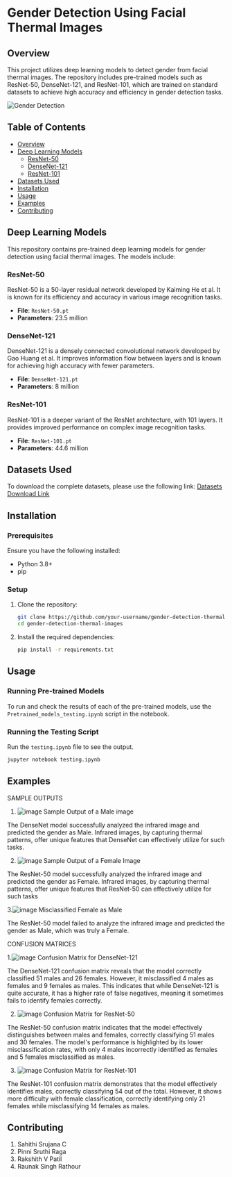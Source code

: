 # Gender Detection Using Facial Thermal Images

## Overview

This project utilizes deep learning models to detect gender from facial thermal images. The repository includes pre-trained models such as ResNet-50, DenseNet-121, and ResNet-101, which are trained on standard datasets to achieve high accuracy and efficiency in gender detection tasks.

![Gender Detection](https://via.placeholder.com/800x400.png?text=Gender+Detection+Demo)

## Table of Contents

- [Overview](#overview)
- [Deep Learning Models](#deep-learning-models)
  - [ResNet-50](#resnet-50)
  - [DenseNet-121](#densenet-121)
  - [ResNet-101](#resnet-101)
- [Datasets Used](#datasets-used)
- [Installation](#installation)
- [Usage](#usage)
- [Examples](#examples)
- [Contributing](#contributing)

## Deep Learning Models

This repository contains pre-trained deep learning models for gender detection using facial thermal images. The models include:

### ResNet-50

ResNet-50 is a 50-layer residual network developed by Kaiming He et al. It is known for its efficiency and accuracy in various image recognition tasks.

- **File**: `ResNet-50.pt`
- **Parameters**: 23.5 million

### DenseNet-121

DenseNet-121 is a densely connected convolutional network developed by Gao Huang et al. It improves information flow between layers and is known for achieving high accuracy with fewer parameters.

- **File**: `DenseNet-121.pt`
- **Parameters**: 8 million

### ResNet-101

ResNet-101 is a deeper variant of the ResNet architecture, with 101 layers. It provides improved performance on complex image recognition tasks.

- **File**: `ResNet-101.pt`
- **Parameters**: 44.6 million

## Datasets Used

To download the complete datasets, please use the following link:
[Datasets Download Link](https://drive.google.com/open?id=1wGDNfCQE1kngsmYiKlKHHZwgntlVwiGJ)

## Installation


### Prerequisites

Ensure you have the following installed:

- Python 3.8+
- pip

### Setup

1. Clone the repository:
    ```bash
    git clone https://github.com/your-username/gender-detection-thermal-images.git
    cd gender-detection-thermal-images
    ```

2. Install the required dependencies:
    ```bash
    pip install -r requirements.txt
    ```

## Usage

### Running Pre-trained Models

To run and check the results of each of the pre-trained models, use the `Pretrained_models_testing.ipynb` script in the notebook.

### Running the Testing Script

Run the `testing.ipynb` file to see the output.

```bash
jupyter notebook testing.ipynb

```
## Examples

SAMPLE OUTPUTS

1. ![image](https://github.com/user-attachments/assets/101fb7cb-588b-4b41-884f-0401ef4462b8)
Sample Output of a Male image

The DenseNet model successfully analyzed the infrared image and predicted the gender as Male. Infrared images, by capturing thermal patterns, offer unique features that DenseNet can effectively utilize for such tasks.

2. ![image](https://github.com/user-attachments/assets/5a318ab0-652d-4009-9898-ebfba01dbb04)
Sample Output of a Female Image

The ResNet-50 model successfully analyzed the infrared image and predicted the gender as Female. Infrared images, by capturing thermal patterns, offer unique features that ResNet-50 can effectively utilize for such tasks


3.![image](https://github.com/user-attachments/assets/7b0196a6-93da-4bf8-bdee-de592efba45a)
 Misclassified Female as Male
 
The ResNet-50 model failed to analyze the infrared image and predicted the gender as Male, which was truly a Female. 

CONFUSION MATRICES

1.![image](https://github.com/user-attachments/assets/49b6ce68-7156-4aa5-9477-2b7c5a9fddfb)
Confusion Matrix for DenseNet-121

The DenseNet-121 confusion matrix reveals that the model correctly classified 51 males and 26 females. However, it misclassified 4 males as females and 9 females as males. This indicates that while DenseNet-121 is quite accurate, it has a higher rate of false negatives, meaning it sometimes fails to identify females correctly.

2. ![image](https://github.com/user-attachments/assets/a44c84a6-f048-467b-82a6-cc87981da15b)
Confusion Matrix for ResNet-50

The ResNet-50 confusion matrix indicates that the model effectively distinguishes between males and females, correctly classifying 51 males and 30 females. The model's performance is highlighted by its lower misclassification rates, with only 4 males incorrectly identified as females and 5 females misclassified as males.

3. ![image](https://github.com/user-attachments/assets/7c19ba66-2b97-471c-a05c-f0c50c4dc694)
Confusion Matrix for ResNet-101

The ResNet-101 confusion matrix demonstrates that the model effectively identifies males, correctly classifying 54 out of the total. However, it shows more difficulty with female classification, correctly identifying only 21 females while misclassifying 14 females as males.


## Contributing
1. Sahithi Srujana C
2. Pinni Sruthi Raga
3. Rakshith V Patil
4. Raunak Singh Rathour
